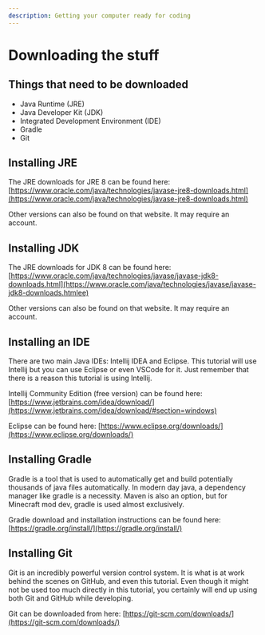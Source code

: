 ```yaml
---
description: Getting your computer ready for coding
---
```


# Downloading the stuff

## Things that need to be downloaded

* Java Runtime \(JRE\)
* Java Developer Kit \(JDK\)
* Integrated Development Environment \(IDE\)
* Gradle
* Git

## Installing JRE

The JRE downloads for JRE 8 can be found here: [https://www.oracle.com/java/technologies/javase-jre8-downloads.html](https://www.oracle.com/java/technologies/javase-jre8-downloads.html)

Other versions can also be found on that website.  It may require an account.  

## Installing JDK

The JRE downloads for JDK 8 can be found here: [https://www.oracle.com/java/technologies/javase/javase-jdk8-downloads.html](https://www.oracle.com/java/technologies/javase/javase-jdk8-downloads.htmlee)

Other versions can also be found on that website.  It may require an account.  

## Installing an IDE

There are two main Java IDEs: Intellij IDEA and Eclipse.  This tutorial will use Intellij but you can use Eclipse or even VSCode for it.  Just remember that there is a reason this tutorial is using Intellij.  

Intellij Community Edition \(free version\) can be found here: [https://www.jetbrains.com/idea/download/](https://www.jetbrains.com/idea/download/#section=windows)

Eclipse can be found here: [https://www.eclipse.org/downloads/](https://www.eclipse.org/downloads/)

## Installing Gradle

Gradle is a tool that is used to automatically get and build potentially thousands of java files automatically.  In modern day java, a dependency manager like gradle is a necessity.  Maven is also an option, but for Minecraft mod dev, gradle is used almost exclusively.  

Gradle download and installation instructions can be found here: [https://gradle.org/install/](https://gradle.org/install/)

## Installing Git

Git is an incredibly powerful version control system.  It is what is at work behind the scenes on GitHub, and even this tutorial.  Even though it might not be used too much directly in this tutorial, you certainly will end up using both Git and GitHub while developing.  

Git can be downloaded from here: [https://git-scm.com/downloads/](https://git-scm.com/downloads/)

